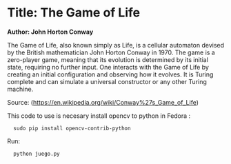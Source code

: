 

# Title: The Game of Life
**Author: John Horton Conway**

The Game of Life, also known simply as Life, is a cellular
automaton devised by the British mathematician John Horton Conway in 1970.
The game is a zero-player game, meaning that its evolution is determined by
its initial state, requiring no further input. One interacts with the Game of
Life by creating an initial configuration and observing how it evolves. It is
Turing complete and can simulate a universal constructor or any other Turing machine.

Source: (https://en.wikipedia.org/wiki/Conway%27s_Game_of_Life)


This code to use is necesary install opencv to python in Fedora :

```
  sudo pip install opencv-contrib-python
```

Run:
```
  python juego.py
```
